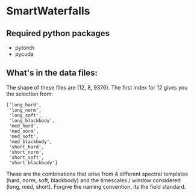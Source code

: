 # SmartWaterfalls

Required python packages
------------------------

* pytorch
* pycuda


What's in the data files:
-------------------------
The shape of these files are (12, 8, 9376). 
The first index for 12 gives you the selection from:

    ['long_hard',
     'long_norm',
     'long_soft',
     'long_blackbody',
     'med_hard',
     'med_norm',
     'med_soft',
     'med_blackbody',
     'short_hard',
     'short_norm',
     'short_soft',
     'short_blackbody']

These are the combinations that arise from 4 different spectral templates (hard, norm, soft, blackbody) and the timescales / window considered (long, med, short). Forgive the naming convention, its the field standard.

